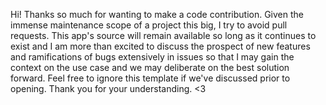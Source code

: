 Hi! Thanks so much for wanting to make a code contribution. Given the immense maintenance scope of a project this big, I try to avoid pull requests. This app's source will remain available so long as it continues to exist and I am more than excited to discuss the prospect of new features and ramifications of bugs extensively in issues so that I may gain the context on the use case and we may deliberate on the best solution forward. Feel free to ignore this template if we've discussed prior to opening. Thank you for your understanding. <3
